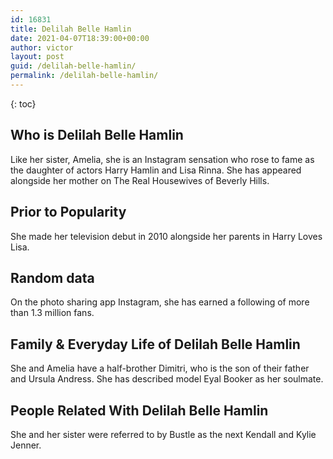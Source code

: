 ```yaml
---
id: 16831
title: Delilah Belle Hamlin
date: 2021-04-07T18:39:00+00:00
author: victor
layout: post
guid: /delilah-belle-hamlin/
permalink: /delilah-belle-hamlin/
---
```



{: toc}


## Who is Delilah Belle Hamlin



Like her sister, Amelia, she is an Instagram sensation who rose to fame as the daughter of actors Harry Hamlin and Lisa Rinna. She has appeared alongside her mother on The Real Housewives of Beverly Hills. 

                
                
                
## Prior to Popularity



She made her television debut in 2010 alongside her parents in Harry Loves Lisa.

                
                
                
## Random data



On the photo sharing app Instagram, she has earned a following of more than 1.3 million fans.

                
                
                
## Family & Everyday Life of Delilah Belle Hamlin



She and Amelia have a half-brother Dimitri, who is the son of their father and Ursula Andress. She has described model Eyal Booker as her soulmate.

                
                
                
## People Related With Delilah Belle Hamlin



She and her sister were referred to by Bustle as the next Kendall and Kylie Jenner.

                
              
            
          
          
          